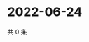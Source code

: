 # 2022-06-24

共 0 条

<!-- BEGIN WEIBO -->
<!-- 最后更新时间 Fri Jun 24 2022 19:01:03 GMT+0800 (China Standard Time) -->

<!-- END WEIBO -->
